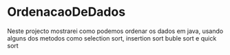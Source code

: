 # OrdenacaoDeDados
Neste projecto mostrarei como podemos ordenar os dados em java, usando alguns dos metodos como selection sort, insertion sort buble sort e quick sort
